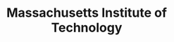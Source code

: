 ---
layout: repo
title: "Massachusetts Institute of Technology"
id: 18149
permalink: repos/18149/
---